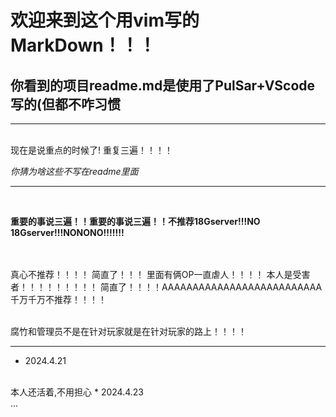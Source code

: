 # 欢迎来到这个用vim写的MarkDown！！！
## 你看到的项目**readme.md**是使用了PulSar+VScode写的(但都不咋习惯



--------



<br>
现在是说重点的时候了!
重复三遍！！！！

*你猜为啥这些不写在readme里面*

----------------------------------------------------------
<br>

**重要的事说三遍！！重要的事说三遍！！不推荐18Gserver!!!NO 18Gserver!!!NONONO!!!!!!!**

<br><br>
真心不推荐！！！！
简直了！！！
里面有俩OP一直虐人！！！！
本人是受害者！！！！！！！！！
简直了！！！！AAAAAAAAAAAAAAAAAAAAAAAAAA
千万千万不推荐！！！！



<br>
腐竹和管理员不是在针对玩家就是在针对玩家的路上！！！！

------------------------------------------------------------
* 2024.4.21
<br>
本人还活着,不用担心
* 2024.4.23
<br>
...